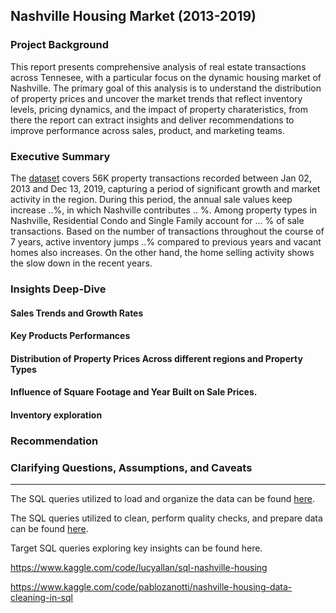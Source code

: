 ## Nashville Housing Market (2013-2019)

### Project Background

This report presents comprehensive analysis of real estate transactions across Tennesee, with a particular focus on the dynamic housing market of Nashville. The primary goal of this analysis is to understand the distribution of property prices and uncover the market trends that reflect inventory levels, pricing dynamics, and the impact of property charateristics, from there the report can extract insights and deliver recommendations to improve performance across sales, product, and marketing teams.

### Executive Summary

The [dataset](https://www.kaggle.com/datasets/swsw1717/nashville-housing-sql-project?select=Nashville+Housing.csv.) covers 56K property transactions recorded between Jan 02, 2013 and Dec 13, 2019, capturing a period of significant growth and market activity in the region. During this period, the annual sale values keep increase ..%, in which Nashville contributes .. %. Among property types in Nashville, Residential Condo and Single Family account for ... % of sale transactions. Based on the number of transactions throughout the course of 7 years, active inventory jumps ..% compared to previous years and vacant homes also increases. On the other hand, the home selling activity shows the slow down in the recent years. 

### Insights Deep-Dive
#### Sales Trends and Growth Rates

#### Key Products Performances

#### Distribution of Property Prices Across different regions and Property Types

#### Influence of Square Footage and Year Built on Sale Prices.

#### Inventory exploration


### Recommendation


### Clarifying Questions, Assumptions, and Caveats


---

The SQL queries utilized to load and organize the data can be found [here](https://github.com/hna778/SQL-Porfoio/blob/main/Nashville%20Housing/housing_Loading.sql).

The SQL queries utilized to clean, perform quality checks, and prepare data can be found [here](https://github.com/hna778/SQL-Porfoio/tree/main/Nashville%20Housing).

Target SQL queries exploring key insights can be found here.





https://www.kaggle.com/code/lucyallan/sql-nashville-housing

https://www.kaggle.com/code/pablozanotti/nashville-housing-data-cleaning-in-sql
